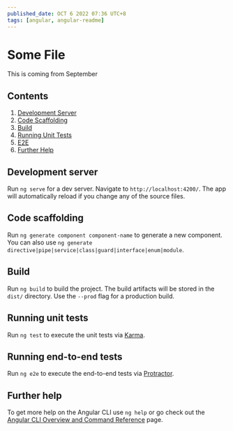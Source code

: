 ```yaml
---
published_date: OCT 6 2022 07:36 UTC+8
tags: [angular, angular-readme]
---
```


# Some File

This is coming from September

## Contents

1. [Development Server](#development-server)
2. [Code Scaffolding](#code-scaffolding)
3. [Build](#build)
4. [Running Unit Tests](#running-unit-tests)
5. [E2E](#running-end-to-end-tests)
6. [Further Help](#further-help)

## Development server

Run `ng serve` for a dev server. Navigate to `http://localhost:4200/`. The app will automatically reload if you change any of the source files.

## Code scaffolding

Run `ng generate component component-name` to generate a new component. You can also use `ng generate directive|pipe|service|class|guard|interface|enum|module`.

## Build

Run `ng build` to build the project. The build artifacts will be stored in the `dist/` directory. Use the `--prod` flag for a production build.

## Running unit tests

Run `ng test` to execute the unit tests via [Karma](https://karma-runner.github.io).

## Running end-to-end tests

Run `ng e2e` to execute the end-to-end tests via [Protractor](http://www.protractortest.org/).

## Further help

To get more help on the Angular CLI use `ng help` or go check out the [Angular CLI Overview and Command Reference](https://angular.io/cli) page.
